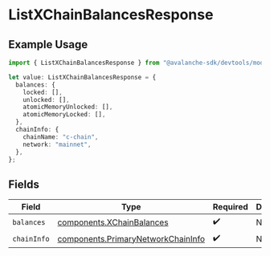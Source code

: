 # ListXChainBalancesResponse

## Example Usage

```typescript
import { ListXChainBalancesResponse } from "@avalanche-sdk/devtools/models/components";

let value: ListXChainBalancesResponse = {
  balances: {
    locked: [],
    unlocked: [],
    atomicMemoryUnlocked: [],
    atomicMemoryLocked: [],
  },
  chainInfo: {
    chainName: "c-chain",
    network: "mainnet",
  },
};
```

## Fields

| Field                                                                                    | Type                                                                                     | Required                                                                                 | Description                                                                              |
| ---------------------------------------------------------------------------------------- | ---------------------------------------------------------------------------------------- | ---------------------------------------------------------------------------------------- | ---------------------------------------------------------------------------------------- |
| `balances`                                                                               | [components.XChainBalances](../../models/components/xchainbalances.md)                   | :heavy_check_mark:                                                                       | N/A                                                                                      |
| `chainInfo`                                                                              | [components.PrimaryNetworkChainInfo](../../models/components/primarynetworkchaininfo.md) | :heavy_check_mark:                                                                       | N/A                                                                                      |